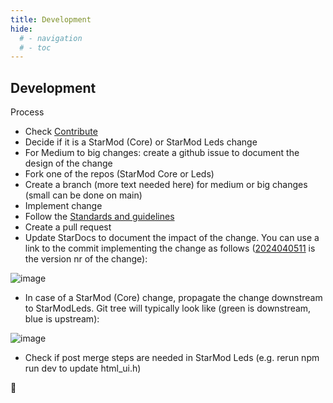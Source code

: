 ```yaml
---
title: Development
hide:
  # - navigation
  # - toc
---
```


## Development

Process

* Check [Contribute](/StarDocs/BasicsStarMod/Contribute/)
* Decide if it is a StarMod (Core) or StarMod Leds change
* For Medium to big changes: create a github issue to document the design of the change
* Fork one of the repos (StarMod Core or Leds)
* Create a branch (more text needed here) for medium or big changes (small can be done on main)
* Implement change
* Follow the [Standards and guidelines](https://ewowi.github.io/StarDocs/BasicsStarMod/StandardsAndGuidelines/)
* Create a pull request
* Update StarDocs to document the impact of the change. You can use a link to the commit implementing the change as follows ([2024040511](https://github.com/ewowi/StarMod/commit/4f12da235bcee958b74f6d932b20a5ffcf9c449c) is the version nr of the change):

![image](https://github.com/ewowi/StarDocs/assets/138451817/31c591df-9241-49b6-aa71-1a7cd6282a89)

* In case of a StarMod (Core) change, propagate the change downstream to StarModLeds. Git tree will typically look like (green is downstream, blue is upstream):

![image](https://github.com/ewowi/StarDocs/assets/138451817/562978ff-1d97-4246-938f-501a19dfadec)

* Check if post merge steps are needed in StarMod Leds (e.g. rerun npm run dev to update html_ui.h)

🚧
